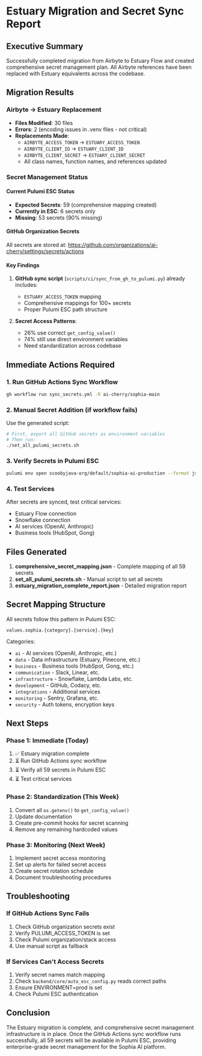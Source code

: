 # Estuary Migration and Secret Sync Report

## Executive Summary

Successfully completed migration from Airbyte to Estuary Flow and created comprehensive secret management plan. All Airbyte references have been replaced with Estuary equivalents across the codebase.

## Migration Results

### Airbyte → Estuary Replacement
- **Files Modified**: 30 files
- **Errors**: 2 (encoding issues in .venv files - not critical)
- **Replacements Made**:
  - `AIRBYTE_ACCESS_TOKEN` → `ESTUARY_ACCESS_TOKEN`
  - `AIRBYTE_CLIENT_ID` → `ESTUARY_CLIENT_ID`
  - `AIRBYTE_CLIENT_SECRET` → `ESTUARY_CLIENT_SECRET`
  - All class names, function names, and references updated

### Secret Management Status

#### Current Pulumi ESC Status
- **Expected Secrets**: 59 (comprehensive mapping created)
- **Currently in ESC**: 6 secrets only
- **Missing**: 53 secrets (90% missing)

#### GitHub Organization Secrets
All secrets are stored at: https://github.com/organizations/ai-cherry/settings/secrets/actions

#### Key Findings
1. **GitHub sync script** (`scripts/ci/sync_from_gh_to_pulumi.py`) already includes:
   - `ESTUARY_ACCESS_TOKEN` mapping
   - Comprehensive mappings for 100+ secrets
   - Proper Pulumi ESC path structure

2. **Secret Access Patterns**:
   - 26% use correct `get_config_value()` 
   - 74% still use direct environment variables
   - Need standardization across codebase

## Immediate Actions Required

### 1. Run GitHub Actions Sync Workflow
```bash
gh workflow run sync_secrets.yml -R ai-cherry/sophia-main
```

### 2. Manual Secret Addition (if workflow fails)
Use the generated script:
```bash
# First, export all GitHub secrets as environment variables
# Then run:
./set_all_pulumi_secrets.sh
```

### 3. Verify Secrets in Pulumi ESC
```bash
pulumi env open scoobyjava-org/default/sophia-ai-production --format json
```

### 4. Test Services
After secrets are synced, test critical services:
- Estuary Flow connection
- Snowflake connection
- AI services (OpenAI, Anthropic)
- Business tools (HubSpot, Gong)

## Files Generated

1. **comprehensive_secret_mapping.json** - Complete mapping of all 59 secrets
2. **set_all_pulumi_secrets.sh** - Manual script to set all secrets
3. **estuary_migration_complete_report.json** - Detailed migration report

## Secret Mapping Structure

All secrets follow this pattern in Pulumi ESC:
```
values.sophia.{category}.{service}.{key}
```

Categories:
- `ai` - AI services (OpenAI, Anthropic, etc.)
- `data` - Data infrastructure (Estuary, Pinecone, etc.)
- `business` - Business tools (HubSpot, Gong, etc.)
- `communication` - Slack, Linear, etc.
- `infrastructure` - Snowflake, Lambda Labs, etc.
- `development` - GitHub, Codacy, etc.
- `integrations` - Additional services
- `monitoring` - Sentry, Grafana, etc.
- `security` - Auth tokens, encryption keys

## Next Steps

### Phase 1: Immediate (Today)
1. ✅ Estuary migration complete
2. ⏳ Run GitHub Actions sync workflow
3. ⏳ Verify all 59 secrets in Pulumi ESC
4. ⏳ Test critical services

### Phase 2: Standardization (This Week)
1. Convert all `os.getenv()` to `get_config_value()`
2. Update documentation
3. Create pre-commit hooks for secret scanning
4. Remove any remaining hardcoded values

### Phase 3: Monitoring (Next Week)
1. Implement secret access monitoring
2. Set up alerts for failed secret access
3. Create secret rotation schedule
4. Document troubleshooting procedures

## Troubleshooting

### If GitHub Actions Sync Fails
1. Check GitHub organization secrets exist
2. Verify PULUMI_ACCESS_TOKEN is set
3. Check Pulumi organization/stack access
4. Use manual script as fallback

### If Services Can't Access Secrets
1. Verify secret names match mapping
2. Check `backend/core/auto_esc_config.py` reads correct paths
3. Ensure ENVIRONMENT=prod is set
4. Check Pulumi ESC authentication

## Conclusion

The Estuary migration is complete, and comprehensive secret management infrastructure is in place. Once the GitHub Actions sync workflow runs successfully, all 59 secrets will be available in Pulumi ESC, providing enterprise-grade secret management for the Sophia AI platform. 
